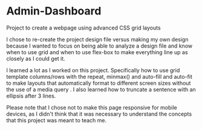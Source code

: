 # Admin-Dashboard
Project to create a webpage using advanced CSS grid layouts

I chose to re-create the project design file versus making my own design because I wanted to focus on being able to analyze a design file and know when to use grid and when to use flex-box to make everything line up as closely as I could get it. 

I learned a lot as I worked on this project. Specifically how to use grid template columns/rows with the repeat, minmax() and auto-fill and auto-fit to make layouts that automatically format to different screen sizes without the use of a media query . I also learned how to truncate a sentence with an ellipsis after 3 lines.

Please note that I chose not to make this page responsive for mobile devices, as I didn't think that it was necessary to understand the concepts that this project was meant to teach me. 